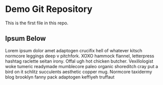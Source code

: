 # Demo Git Repository

This is the first file in this repo.

## Ipsum Below

Lorem ipsum dolor amet adaptogen crucifix hell of whatever kitsch normcore leggings deep v pitchfork. XOXO hammock flannel, letterpress hashtag raclette seitan irony. Offal ugh hot chicken butcher. Vexillologist woke tumeric readymade mumblecore paleo organic shoreditch cray put a bird on it schlitz succulents aesthetic copper mug. Normcore taxidermy blog brooklyn fanny pack adaptogen keffiyeh truffaut 

